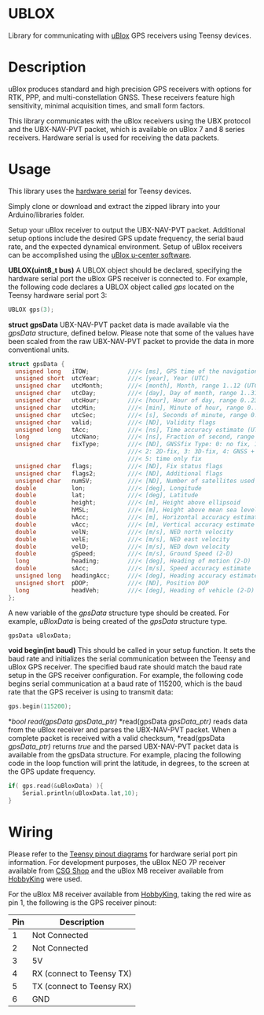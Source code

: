 # UBLOX
Library for communicating with [uBlox](https://www.u-blox.com) GPS receivers using Teensy devices.

# Description
uBlox produces standard and high precision GPS receivers with options for RTK, PPP, and multi-constellation GNSS. These receivers feature high sensitivity, minimal acquisition times, and small form factors.

This library communicates with the uBlox receivers using the UBX protocol and the UBX-NAV-PVT packet, which is available on uBlox 7 and 8 series receivers. Hardware serial is used for receiving the data packets.

# Usage
This library uses the [hardware serial](https://www.pjrc.com/teensy/td_uart.html) for Teensy devices.

Simply clone or download and extract the zipped library into your Arduino/libraries folder.

Setup your uBlox receiver to output the UBX-NAV-PVT packet. Additional setup options include the desired GPS update frequency, the serial baud rate, and the expected dynamical environment. Setup of uBlox receivers can be accomplished using the [uBlox u-center software](https://www.u-blox.com/en/product/u-center-windows).

**UBLOX(uint8_t bus)**
A UBLOX object should be declared, specifying the hardware serial port the uBlox GPS receiver is connected to. For example, the following code declares a UBLOX object called *gps* located on the Teensy hardware serial port 3:

```C++
UBLOX gps(3);
```

**struct gpsData**
UBX-NAV-PVT packet data is made available via the *gpsData* structure, defined below. Please note that some of the values have been scaled from the raw UBX-NAV-PVT packet to provide the data in more conventional units.

```C++
struct gpsData {
  unsigned long   iTOW;			  ///< [ms], GPS time of the navigation epoch
  unsigned short  utcYear;		  ///< [year], Year (UTC)
  unsigned char   utcMonth;		  ///< [month], Month, range 1..12 (UTC)
  unsigned char   utcDay;		  ///< [day], Day of month, range 1..31 (UTC)
  unsigned char   utcHour;		  ///< [hour], Hour of day, range 0..23 (UTC)
  unsigned char   utcMin;		  ///< [min], Minute of hour, range 0..59 (UTC)
  unsigned char   utcSec;		  ///< [s], Seconds of minute, range 0..60 (UTC)
  unsigned char   valid;		  ///< [ND], Validity flags
  unsigned long   tAcc;			  ///< [ns], Time accuracy estimate (UTC)
  long            utcNano;		  ///< [ns], Fraction of second, range -1e9 .. 1e9 (UTC)
  unsigned char   fixType;		  ///< [ND], GNSSfix Type: 0: no fix, 1: dead reckoning only, 
                                  ///< 2: 2D-fix, 3: 3D-fix, 4: GNSS + dead reckoning combined, 
                                  ///< 5: time only fix
  unsigned char   flags;		  ///< [ND], Fix status flags
  unsigned char   flags2;		  ///< [ND], Additional flags
  unsigned char   numSV;		  ///< [ND], Number of satellites used in Nav Solution
  double          lon;			  ///< [deg], Longitude
  double          lat;			  ///< [deg], Latitude
  double          height;		  ///< [m], Height above ellipsoid 
  double          hMSL;			  ///< [m], Height above mean sea level
  double          hAcc;			  ///< [m], Horizontal accuracy estimate
  double          vAcc;			  ///< [m], Vertical accuracy estimate
  double          velN;			  ///< [m/s], NED north velocity
  double          velE;			  ///< [m/s], NED east velocity
  double          velD;			  ///< [m/s], NED down velocity
  double          gSpeed;		  ///< [m/s], Ground Speed (2-D)
  long            heading;		  ///< [deg], Heading of motion (2-D)
  double          sAcc;			  ///< [m/s], Speed accuracy estimate
  unsigned long   headingAcc;	  ///< [deg], Heading accuracy estimate (both motion and vehicle)
  unsigned short  pDOP;			  ///< [ND], Position DOP
  long			  headVeh;		  ///< [deg], Heading of vehicle (2-D)
};
```

A new variable of the *gpsData* structure type should be created. For example, *uBloxData* is being created of the *gpsData* structure type.

```C++
gpsData uBloxData;
```

**void begin(int baud)**
This should be called in your setup function. It sets the baud rate and initializes the serial communication between the Teensy and uBlox GPS receiver. The specified baud rate should match the baud rate setup in the GPS receiver configuration. For example, the following code begins serial communication at a baud rate of 115200, which is the baud rate that the GPS receiver is using to transmit data:

```C++
gps.begin(115200);
```
**bool read(gpsData *gpsData_ptr)**
*read(gpsData *gpsData_ptr)* reads data from the uBlox receiver and parses the UBX-NAV-PVT packet. When a complete packet is received with a valid checksum, *read(gpsData *gpsData_ptr)* returns *true* and the parsed UBX-NAV-PVT packet data is available from the gpsData structure. For example, placing the following code in the loop function will print the latitude, in degrees, to the screen at the GPS update frequency.

```C++
if( gps.read(&uBloxData) ){
	Serial.println(uBloxData.lat,10);
}
```

# Wiring
Please refer to the [Teensy pinout diagrams](https://www.pjrc.com/teensy/pinout.html) for hardware serial port pin information. For development purposes, the uBlox NEO 7P receiver available from [CSG Shop](http://www.csgshop.com/product.php?id_product=201) and the uBlox M8 receiver available from [HobbyKing](http://www.hobbyking.com/hobbyking/store/__86436__UBLOX_Micro_M8N_GPS_Compass_Module_1pc_.html) were used. 

For the uBlox M8 receiver available from [HobbyKing](http://www.hobbyking.com/hobbyking/store/__86436__UBLOX_Micro_M8N_GPS_Compass_Module_1pc_.html), taking the red wire as pin 1, the following is the GPS receiver pinout:

| Pin | Description |
| --- | --- 		|
| 1	| Not Connected |
| 2	| Not Connected |
| 3 | 5V |
| 4 | RX (connect to Teensy TX) |
| 5 | TX (connect to Teensy RX) |
| 6 | GND |
